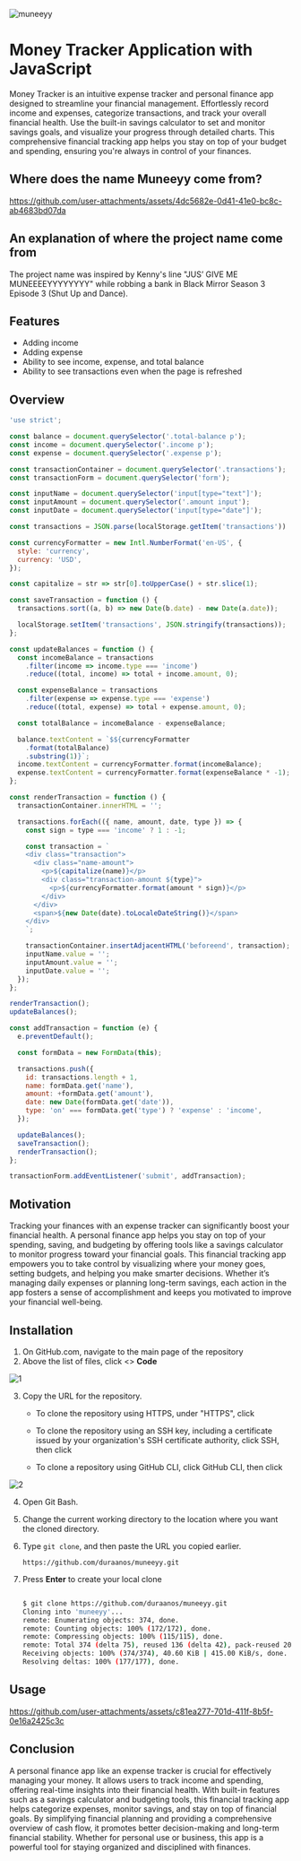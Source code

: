 ![muneeyy](https://github.com/user-attachments/assets/9a39d33c-9746-4e04-9874-4d836c98ef64)

# Money Tracker Application with JavaScript

Money Tracker is an intuitive expense tracker and personal finance app designed to streamline your financial management. Effortlessly record income and expenses, categorize transactions, and track your overall financial health. Use the built-in savings calculator to set and monitor savings goals, and visualize your progress through detailed charts. This comprehensive financial tracking app helps you stay on top of your budget and spending, ensuring you're always in control of your finances.

## Where does the name Muneeyy come from?

https://github.com/user-attachments/assets/4dc5682e-0d41-41e0-bc8c-ab4683bd07da

## An explanation of where the project name come from

The project name was inspired by Kenny's line "JUS’ GIVE ME MUNEEEEYYYYYYYY" while robbing a bank in Black Mirror Season 3 Episode 3 (Shut Up and Dance).

## Features

- Adding income
- Adding expense
- Ability to see income, expense, and total balance
- Ability to see transactions even when the page is refreshed

## Overview

```javascript
'use strict';

const balance = document.querySelector('.total-balance p');
const income = document.querySelector('.income p');
const expense = document.querySelector('.expense p');

const transactionContainer = document.querySelector('.transactions');
const transactionForm = document.querySelector('form');

const inputName = document.querySelector('input[type="text"]');
const inputAmount = document.querySelector('.amount input');
const inputDate = document.querySelector('input[type="date"]');

const transactions = JSON.parse(localStorage.getItem('transactions')) || [];

const currencyFormatter = new Intl.NumberFormat('en-US', {
  style: 'currency',
  currency: 'USD',
});

const capitalize = str => str[0].toUpperCase() + str.slice(1);

const saveTransaction = function () {
  transactions.sort((a, b) => new Date(b.date) - new Date(a.date));

  localStorage.setItem('transactions', JSON.stringify(transactions));
};

const updateBalances = function () {
  const incomeBalance = transactions
    .filter(income => income.type === 'income')
    .reduce((total, income) => total + income.amount, 0);

  const expenseBalance = transactions
    .filter(expense => expense.type === 'expense')
    .reduce((total, expense) => total + expense.amount, 0);

  const totalBalance = incomeBalance - expenseBalance;

  balance.textContent = `$${currencyFormatter
    .format(totalBalance)
    .substring(1)}`;
  income.textContent = currencyFormatter.format(incomeBalance);
  expense.textContent = currencyFormatter.format(expenseBalance * -1);
};

const renderTransaction = function () {
  transactionContainer.innerHTML = '';

  transactions.forEach(({ name, amount, date, type }) => {
    const sign = type === 'income' ? 1 : -1;

    const transaction = `
    <div class="transaction">
      <div class="name-amount">
        <p>${capitalize(name)}</p>
        <div class="transaction-amount ${type}">
          <p>${currencyFormatter.format(amount * sign)}</p>
        </div>
      </div>
      <span>${new Date(date).toLocaleDateString()}</span>
    </div>
    `;

    transactionContainer.insertAdjacentHTML('beforeend', transaction);
    inputName.value = '';
    inputAmount.value = '';
    inputDate.value = '';
  });
};

renderTransaction();
updateBalances();

const addTransaction = function (e) {
  e.preventDefault();

  const formData = new FormData(this);

  transactions.push({
    id: transactions.length + 1,
    name: formData.get('name'),
    amount: +formData.get('amount'),
    date: new Date(formData.get('date')),
    type: 'on' === formData.get('type') ? 'expense' : 'income',
  });

  updateBalances();
  saveTransaction();
  renderTransaction();
};

transactionForm.addEventListener('submit', addTransaction);
```

## Motivation

Tracking your finances with an expense tracker can significantly boost your financial health. A personal finance app helps you stay on top of your spending, saving, and budgeting by offering tools like a savings calculator to monitor progress toward your financial goals. This financial tracking app empowers you to take control by visualizing where your money goes, setting budgets, and helping you make smarter decisions. Whether it’s managing daily expenses or planning long-term savings, each action in the app fosters a sense of accomplishment and keeps you motivated to improve your financial well-being.

## Installation

1. On GitHub.com, navigate to the main page of the repository
2. Above the list of files, click <> **Code**

![1](https://github.com/user-attachments/assets/6a04e43c-a384-4706-9985-5807f7dce0af)

3. Copy the URL for the repository.

   - To clone the repository using HTTPS, under "HTTPS", click

   - To clone the repository using an SSH key, including a certificate issued by your organization's SSH certificate authority, click SSH, then click

   - To clone a repository using GitHub CLI, click GitHub CLI, then click

![2](https://github.com/user-attachments/assets/643b677c-5ef6-4a0b-a434-08d596790c57)

4. Open Git Bash.
5. Change the current working directory to the location where you want the cloned directory.
6. Type `git clone`, and then paste the URL you copied earlier.
   ```
   https://github.com/duraanos/muneeyy.git
   ```
7. Press **Enter** to create your local clone

   ```bash

   $ git clone https://github.com/duraanos/muneeyy.git
   Cloning into 'muneeyy'...
   remote: Enumerating objects: 374, done.
   remote: Counting objects: 100% (172/172), done.
   remote: Compressing objects: 100% (115/115), done.
   remote: Total 374 (delta 75), reused 136 (delta 42), pack-reused 202 (from 1)
   Receiving objects: 100% (374/374), 40.60 KiB | 415.00 KiB/s, done.
   Resolving deltas: 100% (177/177), done.

   ```

## Usage

https://github.com/user-attachments/assets/c81ea277-701d-411f-8b5f-0e16a2425c3c

## Conclusion

A personal finance app like an expense tracker is crucial for effectively managing your money. It allows users to track income and spending, offering real-time insights into their financial health. With built-in features such as a savings calculator and budgeting tools, this financial tracking app helps categorize expenses, monitor savings, and stay on top of financial goals. By simplifying financial planning and providing a comprehensive overview of cash flow, it promotes better decision-making and long-term financial stability. Whether for personal use or business, this app is a powerful tool for staying organized and disciplined with finances.
